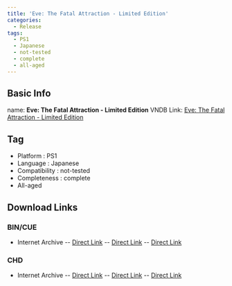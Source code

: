 ```yaml
---
title: 'Eve: The Fatal Attraction - Limited Edition'
categories:
  - Release
tags:
  - PS1
  - Japanese
  - not-tested
  - complete
  - all-aged
---
```

## Basic Info

name: **Eve: The Fatal Attraction - Limited Edition**
VNDB Link: [Eve: The Fatal Attraction - Limited Edition](https://vndb.org/r6522)

## Tag
 - Platform : PS1
 - Language : Japanese
 - Compatibility : not-tested
 - Completeness : complete
 - All-aged

## Download Links
### BIN/CUE
 - Internet Archive
 -- [Direct Link](https://archive.org/download/sony_playstation_part2/Eve%20-%20The%20Fatal%20Attraction%20%28Japan%29%20%28Disc%201%29%20%28Premium%20Box%29.zip)
 -- [Direct Link](https://archive.org/download/sony_playstation_part2/Eve%20-%20The%20Fatal%20Attraction%20%28Japan%29%20%28Disc%202%29%20%28Premium%20Box%29.zip)
 -- [Direct Link](https://archive.org/download/sony_playstation_part2/Eve%20-%20The%20Fatal%20Attraction%20%28Japan%29%20%28Disc%203%29%20%28Premium%20Box%29.zip)
### CHD
 - Internet Archive
 -- [Direct Link](https://archive.org/download/chd_psx_jap/CHD-PSX-JAP/Eve%20-%20The%20Fatal%20Attraction%20%28Japan%29%20%28Disc%201%29%20%28Premium%20Box%29.chd)
 -- [Direct Link](https://archive.org/download/chd_psx_jap/CHD-PSX-JAP/Eve%20-%20The%20Fatal%20Attraction%20%28Japan%29%20%28Disc%202%29%20%28Premium%20Box%29.chd)
 -- [Direct Link](https://archive.org/download/chd_psx_jap/CHD-PSX-JAP/Eve%20-%20The%20Fatal%20Attraction%20%28Japan%29%20%28Disc%203%29%20%28Premium%20Box%29.chd)